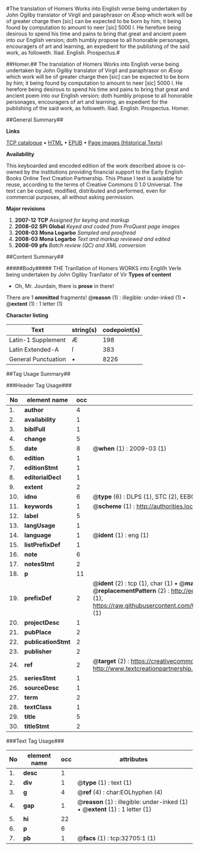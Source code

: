 #The translation of Homers Works into English verse being undertaken by John Ogilby translator of Virgil and paraphrasor on Æsop which work will be of greater charge then [sic] can be expected to be born by him; it being found by computation to amount to neer [sic] 5000 l. He herefore being desirous to spend his time and pains to bring that great and ancient poem into our English version; doth humbly propose to all honorable personages, encouragers of art and learning, an expedient for the publishing of the said work, as followeth. Iliad. English. Prospectus.#

##Homer.##
The translation of Homers Works into English verse being undertaken by John Ogilby translator of Virgil and paraphrasor on Æsop which work will be of greater charge then [sic] can be expected to be born by him; it being found by computation to amount to neer [sic] 5000 l. He herefore being desirous to spend his time and pains to bring that great and ancient poem into our English version; doth humbly propose to all honorable personages, encouragers of art and learning, an expedient for the publishing of the said work, as followeth.
Iliad. English. Prospectus.
Homer.

##General Summary##

**Links**

[TCP catalogue](http://www.ota.ox.ac.uk/tcp/)  • 
[HTML](http://tei.it.ox.ac.uk/tcp/Texts-HTML/free/A53/A53243.html)  • 
[EPUB](http://tei.it.ox.ac.uk/tcp/Texts-EPUB/free/A53/A53243.epub) • 
[Page images (Historical Texts)](https://data.historicaltexts.jisc.ac.uk/view?pubId=eebo-99828278e&pageId=eebo-99828278e-32705-1)

**Availability**

This keyboarded and encoded edition of the
	       work described above is co-owned by the institutions
	       providing financial support to the Early English Books
	       Online Text Creation Partnership. This Phase I text is
	       available for reuse, according to the terms of Creative
	       Commons 0 1.0 Universal. The text can be copied,
	       modified, distributed and performed, even for
	       commercial purposes, all without asking permission.

**Major revisions**

1. __2007-12__ __TCP__ *Assigned for keying and markup*
1. __2008-02__ __SPi Global__ *Keyed and coded from ProQuest page images*
1. __2008-03__ __Mona Logarbo__ *Sampled and proofread*
1. __2008-03__ __Mona Logarbo__ *Text and markup reviewed and edited*
1. __2008-09__ __pfs__ *Batch review (QC) and XML conversion*

##Content Summary##

#####Body#####
THE Tranſlation of Homers WORKS into Engliſh Verſe being undertaken by John Ogilby Tranſlator of Vir
**Types of content**

  * Oh, Mr. Jourdain, there is **prose** in there!

There are 1 **ommitted** fragments! 
 @__reason__ (1) : illegible: under-inked (1)  •  @__extent__ (1) : 1 letter (1)

**Character listing**


|Text|string(s)|codepoint(s)|
|---|---|---|
|Latin-1 Supplement|Æ|198|
|Latin Extended-A|ſ|383|
|General Punctuation|•|8226|

##Tag Usage Summary##

###Header Tag Usage###

|No|element name|occ|attributes|
|---|---|---|---|
|1.|__author__|4||
|2.|__availability__|1||
|3.|__biblFull__|1||
|4.|__change__|5||
|5.|__date__|8| @__when__ (1) : 2009-03 (1)|
|6.|__edition__|1||
|7.|__editionStmt__|1||
|8.|__editorialDecl__|1||
|9.|__extent__|2||
|10.|__idno__|6| @__type__ (6) : DLPS (1), STC (2), EEBO-CITATION (1), PROQUEST (1), VID (1)|
|11.|__keywords__|1| @__scheme__ (1) : http://authorities.loc.gov/ (1)|
|12.|__label__|5||
|13.|__langUsage__|1||
|14.|__language__|1| @__ident__ (1) : eng (1)|
|15.|__listPrefixDef__|1||
|16.|__note__|6||
|17.|__notesStmt__|2||
|18.|__p__|11||
|19.|__prefixDef__|2| @__ident__ (2) : tcp (1), char (1)  •  @__matchPattern__ (2) : ([0-9\-]+):([0-9IVX]+) (1), (.+) (1)  •  @__replacementPattern__ (2) : http://eebo.chadwyck.com/downloadtiff?vid=$1&page=$2 (1), https://raw.githubusercontent.com/textcreationpartnership/Texts/master/tcpchars.xml#$1 (1)|
|20.|__projectDesc__|1||
|21.|__pubPlace__|2||
|22.|__publicationStmt__|2||
|23.|__publisher__|2||
|24.|__ref__|2| @__target__ (2) : https://creativecommons.org/publicdomain/zero/1.0/ (1), http://www.textcreationpartnership.org/docs/. (1)|
|25.|__seriesStmt__|1||
|26.|__sourceDesc__|1||
|27.|__term__|2||
|28.|__textClass__|1||
|29.|__title__|5||
|30.|__titleStmt__|2||


###Text Tag Usage###

|No|element name|occ|attributes|
|---|---|---|---|
|1.|__desc__|1||
|2.|__div__|1| @__type__ (1) : text (1)|
|3.|__g__|4| @__ref__ (4) : char:EOLhyphen (4)|
|4.|__gap__|1| @__reason__ (1) : illegible: under-inked (1)  •  @__extent__ (1) : 1 letter (1)|
|5.|__hi__|22||
|6.|__p__|6||
|7.|__pb__|1| @__facs__ (1) : tcp:32705:1 (1)|
